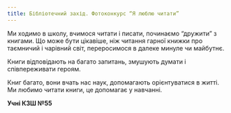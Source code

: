 ```yaml
---
title: Бібліотечний захід. Фотоконкурс “Я люблю читати”
---
```


Ми ходимо в школу, вчимося читати і писати, починаємо “дружити” з книгами. Що може бути цікавіше, ніж читання гарної книжки про таємничий і чарівний світ, переросимося в далеке минуле чи майбутнє.

Книги відповідають на багато запитань, змушують думати і співпереживати героям.

Книг багато, вони вчать нас наук, допомагають орієнтуватися в житті. Ми любимо читати книги, це допомагає у навчанні.

**Учні КЗШ №55**

<slideshow id="_/72157661026618960" />
